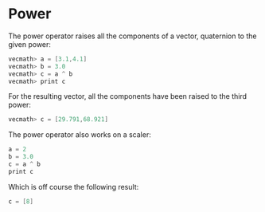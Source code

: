 # Power

The power operator raises all the components of a vector, quaternion to the given power:

```cpp
vecmath> a = [3.1,4.1]
vecmath> b = 3.0
vecmath> c = a ^ b
vecmath> print c
```

For the resulting vector, all the components have been raised to the third power:

```cpp
vecmath> c = [29.791,68.921]
```

The power operator also works on a scaler:

```cpp
a = 2
b = 3.0
c = a ^ b
print c
```

Which is off course the following result:

```cpp
c = [8]
```